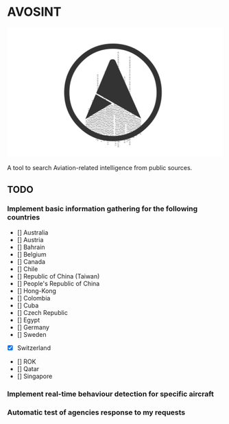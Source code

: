 # AVOSINT
![Logo of AVOSINT](./logo/AVOSINT.svg)

A tool to search Aviation-related intelligence from public sources.

## TODO

### Implement basic information gathering for the following countries

- [] Australia
- [] Austria
- [] Bahrain
- [] Belgium
- [] Canada
- [] Chile
- [] Republic of China (Taiwan)
- [] People's Republic of China
- [] Hong-Kong
- [] Colombia
- [] Cuba
- [] Czech Republic
- [] Egypt
- [] Germany
- [] Sweden
- [x] Switzerland
- [] ROK
- [] Qatar
- [] Singapore

### Implement real-time behaviour detection for specific aircraft

### Automatic test of agencies response to my requests
